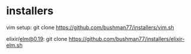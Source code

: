 # installers
vim setup:
git clone https://github.com/bushman77/installers/vim.sh

elixir/elm@0.19:
git clone https://github.com/bushman77/installers/elixir-elm.sh
